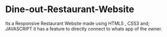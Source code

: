 # Dine-out-Restaurant-Website
Its a Responsive Restaurant Website made using HTML5 , CSS3 and; JAVASCRIPT
it has a feature to directly connect to whats app of the owner.


